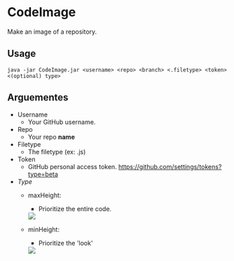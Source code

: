 # CodeImage
Make an image of a repository.

## Usage
``java -jar CodeImage.jar <username> <repo> <branch> <.filetype> <token> <(optional) type>``

## Arguementes
- Username
  - Your GitHub username.
- Repo
  - Your repo **name**
- Filetype
  - The filetype (ex: .js)
- Token
  - GitHub personal access token. https://github.com/settings/tokens?type=beta
- *Type*
  - maxHeight:
    - Prioritize the entire code.
    
    <img src="https://i.ibb.co/HHN4FV0/max-Height.png">
  - minHeight:
    - Prioritize the 'look'
    
    <img src="https://i.ibb.co/yqzGqxb/min-Height.png">
  
